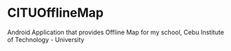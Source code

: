 # CITUOfflineMap

Android Application that provides Offline Map for my school, Cebu Institute of Technology - University
